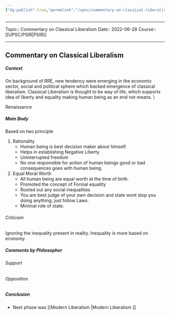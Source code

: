 ```yaml
---
{"dg-publish":true,"permalink":"/upsc/commentary-on-classical-liberalism/","dgHomeLink":true,"dgPassFrontmatter":false}
---
```


----
Topic:: Commentary on Classical Liberalism
Date:: 2022-06-28
Course:: [[UPSC/PSIR|PSIR]] 

----

## Commentary on Classical Liberalism

##### Context 
On background of RRE, new tendency were emerging in the economic sector, social and political sphere which backed emergence of classical liberalism. 
Classical Liberalism is thought to be way of life, which supports idea of liberty and equality making human being as an end not means. \

Renaissance 

##### Main Body
Based on two principle 
1. Rationality 
   - Human being is best decision maker about himself. 
   - Helps in establishing Negative Liberty 
   - Uninterrupted freedom 
   - No one responsible for action of human beings good or bad consequences goes with human being.
2. Equal Moral Worth 
   - All human being are equal worth at the time of birth. 
   - Promoted the concept of Formal equality 
   - Rooted out any social inequalities 
   - You are best judge of your own decision and state wont stop you doing anything;  just follow Laws. 
   - Minimal role of state.

###### Criticism
Ignoring the inequality present in reality. 
Inequality is more based on economy.  


##### Comments by Philosopher 
###### Support
###### Opposition 
##### Conclusion
- Next phase was [[Modern Liberalism |Modern Liberalism ]]


